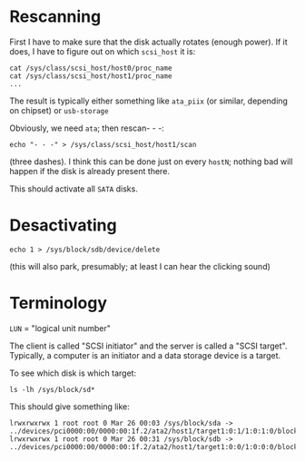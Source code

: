 
Rescanning
==========

First I have to make sure that the disk actually rotates (enough power). If it does, I have to figure out
on which `scsi_host` it is:

    cat /sys/class/scsi_host/host0/proc_name
    cat /sys/class/scsi_host/host1/proc_name
    ...

The result is typically either something like  `ata_piix` (or similar, depending on chipset) or `usb-storage`

Obviously, we need `ata`; then rescan- - -:

    echo "- - -" > /sys/class/scsi_host/host1/scan

(three dashes). I think this can be done just on every `hostN`; nothing bad will happen if the disk is already present there.

This should activate all `SATA` disks.

Desactivating
=============

    echo 1 > /sys/block/sdb/device/delete

(this will also park, presumably; at least I can hear the clicking sound)


Terminology
===========

`LUN` = "logical unit number"

The client is called "SCSI initiator" and the server is called a "SCSI target".
Typically, a computer is an initiator and a data storage device is a target. 

To see which disk is which target:

    ls -lh /sys/block/sd*

This should give something like:

    lrwxrwxrwx 1 root root 0 Mar 26 00:03 /sys/block/sda -> ../devices/pci0000:00/0000:00:1f.2/ata2/host1/target1:0:1/1:0:1:0/block/sda
    lrwxrwxrwx 1 root root 0 Mar 26 00:31 /sys/block/sdb -> ../devices/pci0000:00/0000:00:1f.2/ata2/host1/target1:0:0/1:0:0:0/block/sdb

